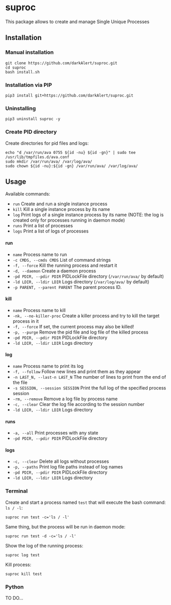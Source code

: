 # suproc
This package allows to create and manage Single Unique Processes

## Installation
### Manual installation
```
git clone https://github.com/darkAlert/suproc.git
cd suproc
bash install.sh
```

### Installation via PIP
```
pip3 install git+https://github.com/darkAlert/suproc.git
```

### Uninstalling
```
pip3 uninstall suproc -y
```

### Create PID directory
Create directories for pid files and logs:
```
echo "d /var/run/ava 0755 ${id -nu} ${id -gn}" | sudo tee /usr/lib/tmpfiles.d/ava.conf
sudo mkdir /var/run/ava/ /var/log/ava/
sudo chown ${id -nu}:${id -gn} /var/run/ava/ /var/log/ava/
```

## Usage
Available commands:
- `run` Create and run a single instance process
- `kill` Kill a single instance process by its name
- `log` Print logs of a single instance process by its name (NOTE: the log is created only for processes running in daemon mode)
- `runs` Print a list of processes
- `logs` Print a list of logs of processes

#### run
- `name`                       Process name to run
- `-c CMDS, --cmds CMDS`       List of command strings
- `-f, --force`                Kill the running process and restart it
- `-d, --daemon`               Create a daemon process
- `-pd PDIR, --pdir PDIR`      PIDLockFile directory (`/var/run/ava/` by default)
- `-ld LDIR, --ldir LDIR`      Logs directory (`/var/log/ava/` by default)
- `-p PARENT, --parent PARENT` The parent process ID.

#### kill
- `name`                  Process name to kill
- `-nk, --no-killer-proc` Create a killer process and try to kill the target process in it
- `-f, --force`           If set, the current process may also be killed!
- `-p, --purge`           Remove the pid file and log file of the killed process
- `-pd PDIR, --pdir PDIR` PIDLockFile directory
- `-ld LDIR, --ldir LDIR` Logs directory

#### log
- `name`                          Process name to print its log
- `-f, --follow`                  Follow new lines and print them as they appear
- `-n LAST_N, --last-n LAST_N`    The number of lines to print from the end of the file
- `-s SESSION, --session SESSION` Print the full log of the specified process session
- `-rm, --remove`                 Remove a log file by process name
- `-c, --clear`                   Clear the log file according to the session number
- `-ld LDIR, --ldir LDIR`         Logs directory   

#### runs
- `-a, --all`             Print processes with any state
- `-pd PDIR, --pdir PDIR` PIDLockFile directory

#### logs
- `-c, --clear`           Delete all logs without processes
- `-p, --paths`           Print log file paths instead of log names
- `-pd PDIR, --pdir PDIR` PIDLockFile directory
- `-ld LDIR, --ldir LDIR` Logs directory 


### Terminal
Create and start a process named `test` that will execute the bash command: `ls / -l`:
```
suproc run test -c='ls / -l'
```

Same thing, but the process will be run in daemon mode:
```
suproc run test -d -c='ls / -l'
```

Show the log of the running process:
```
suproc log test
```

Kill process:
```
suproc kill test
```

### Python
TO DO...